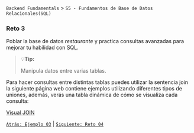 `Backend Fundamentals` > `S5 - Fundamentos de Base de Datos Relacionales(SQL)`

### Reto 3

Poblar la base de datos *restaurante* y practica consultas avanzadas para mejorar tu habilidad con SQL.

> 💡**Tip:**
>
>Manipula datos entre varias tablas.

Para hacer consultas entre distintas tablas puedes utilizar la sentencia join la siguiente página web contiene ejemplos utilizando diferentes tipos de uniones, además, verás una tabla dinámica de cómo se visualiza cada consulta:

[Visual JOIN](https://joins.spathon.com/)

[`Atrás: Ejemplo 03`](https://github.com/beduExpert/A2-Backend-Fundamentals-2020/tree/master/Sesion-05/Ejemplo-03) | [`Siguiente: Reto 04`](https://github.com/beduExpert/A2-Backend-Fundamentals-2020/tree/master/Sesion-05/Reto-03)
